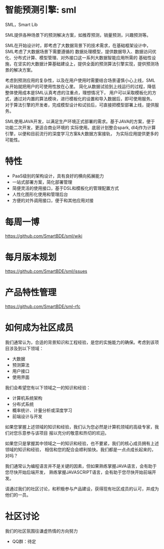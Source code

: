 # 智能预测引擎: sml

SML，Smart Lib

SML提供各种场景下的预测解决方案，如推荐预测，销量预测，兴趣预测等。

SML在开始设计时，即考虑了大数据背景下的技术需求，在基础框架设计中，SML考虑了大数据场景下需要遵循的
数据处理模型，提供数据导入、数据访问优化、分布式计算、模型管理、对外接口这一系列大数据智能应用所需的
基础性设施，在坚实的大数据计算基础建设上，提供全面的预测算法引擎实现，提供预测场景的解决方案。

考虑到预测应用的复杂性，以及在用户使用时需要结合场景谨慎小心上线，SML从开始就把用户的可使用性放在心里。
简化从数据试验到上线运行的过程，降低整体使用成本是SML认真考虑的注重点，理想情况下，
用户可以采取模板化的方式，通过对内置的算法模块，进行模板化的设置和导入数据后，即可使用服务。
对于算法引擎的开发者，完成模型设计和试验后，可直接把模型部署上线，提供服务。

SML使用JAVA开发，以满足生产环境正式部署的需求。基于JAVA的方案，便于功能二次开发，更适合商业环境的
实际使用。底层计划整合spark, dl4j作为计算引擎，以便和目前流行的深度学习方案&大数据方案接轨，
为实际应用提供更多的可能性。

# 特性

- PaaS级别的架构设计，具有良好的横向拓展能力
- 一站式部署方案，简化部署管理
- 简便灵活的使用接口，基于DSL和模板化的管理配置方式
- 人性化图形化使用和管理后台
- 方便的对外调用接口，便于和其他应用对接

# 每周一博

https://github.com/SmartBDE/sml/wiki

# 每月版本规划

https://github.com/SmartBDE/sml/issues

# 产品特性管理

https://github.com/SmartBDE/sml-rfc

# 如何成为社区成员

我们通常认为，合适的背景知识和工程经验，是您的实施能力的确保。考虑到该项目涉及到以下领域：
- 大数据
- 预测算法
- 用户接口
- 使用界面

我们会希望您有以下领域之一的知识和经验：
- 计算机系统架构
- 分布式系统
- 概率统计、计量分析或深度学习
- 前端设计与开发

如果您掌握上述领域的知识和经验，我们认为您必然是计算机领域的高级专家，我们对您乐意参与该项目
报以充分的敬意和热切的欢迎。

如果您只是掌握其中领域之一的知识和经验，也不要紧，我们的核心成员拥有上述领域的知识和经验，
相信和您的配合会顺利愉快。我们都是一点点成长起来的，对吗？

我们通常认为编程语言并不是关键的因素，但如果熟练掌握JAVA语言，会有助于您尽快开始后端开发，
熟练掌握JAVASCRIPT语言，会有助于您尽快开始前端开发。

请通过我们的社区讨论，和积极参与产品建设，获得现有社区成员的认可，并成为他们的一员。

# 社区讨论

我们的社区氛围往谦虚热情的方向努力

- QQ群：待定
